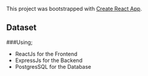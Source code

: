 This project was bootstrapped with [Create React App](https://github.com/facebook/create-react-app).

## Dataset

###Using;
- ReactJs for the Frontend
- ExpressJs for the Backend
- PostgresSQL for the Database

